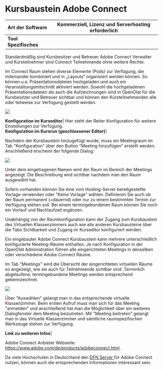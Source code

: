 # Kursbaustein Adobe Connect

**Art der Software**|  Kommerziell, Lizenz und Serverhosting erforderlich  
---|---  
 **Tool Spezifisches**|

Standardmäßig sind Kursbesitzer und Betreuer Adobe Connect Verwalter und
Kursteilnehmer sind Connect Teilnehmende ohne weitere Rechte.

Im Connect Raum stehen diverse Elemente (Pods) zur Verfügung, die miteinander
kombiniert und in „Layouts“ organisiert werden können. So können u.a.
Präsentationsdateien hochgeladen und auch ein Veranstaltungsmitschnitt
aktiviert werden. Sowohl die hochgeladenen Präsentationsdateien als auch die
Aufzeichnungen sind in OpenOlat für die Kursbesitzer und Betreuer sichtbar und
können den Kursteilnehmenden alle oder teilweise zur Verfügung gestellt
werden.

![](../assets/connect_aufzeichnung.png)  
  
 **Konfiguration im Kurseditor**|  Hier steht der Reiter Konfiguration für
weitere Einstellungen zur Verfügung.  
 **Konfiguration im Kursrun (geschlossener Editor)**|

Nachdem der Kursbaustein hinzugefügt wurde, muss ein Meetingraum im Tab
"Konfiguration" über den Button "Meeting hinzufügen" erstellt werden.
Anschließend erscheint der folgende Dialog:

![](../assets/connect_meeting_hinzufuegen.jpg)

Unter dem eingetragenen Namen wird der Raum im Bereich der Meetings angezeigt.
Die Beschreibung wird sichtbar nachdem man den Raum ausgewählt hat.

Sofern vorhanden können Sie eine vom Hosting-Server bereitgestellte Vorlage
verwenden oder "Keine Vorlage" wählen. Definieren Sie auch ob der Raum
permanent (=dauernd) oder nur zu einem bestimmten Termin zur Verfügung stehen
soll. Bei einem termingebundenen Raum können Sie noch ein Vorlauf und
Nachlaufzeit ergänzen.

Unabhängig von der Raumkonfiguration kann der Zugang zum Kursbaustein des
Virtuellen Klassenzimmers auch wie alle anderen Kursbausteine über  die Tabs
Sichtbarkeit und Zugang im Kurseditor konfiguriert werden.

Ein eingebauter Adobe Connect Kursbaustein kann mehrere unterschiedlich
konfigurierte Meeting-Räume enthalten. Je nach Konfiguration in der OpenOlat
Administration führen alle eingerichteten Meetings in denselben oder
verschiedene Adobe Connect Räume.

Im Tab "Meetings" wird die Übersicht der eingerichteten virtuellen Räume so
angezeigt, wie sie auch für Teilnehmende sichtbar sind. Terminlich
abgelaufene, termingebundene Meetings werden entsprechend gekennzeichnet.

![](../assets/connect_meetings.jpg)

Über "Auswählen" gelangt man in das entsprechende virtuelle Klassenzimmer.
Beim ersten Aufruf muss man sich für das Meeting "anmelden" und anschließend
hat man die Möglichkeit über ein weiteres Dialogfenster dem Meeting
beizutreten. Mit "Meeting beitreten" gelangt man in das Virtuelle
Klassenzimmer und sämtliche raumspezifischen Werkzeuge stehen zur Verfügung.  
  
 **Link zu weiteren Infos**|

Adobe Connect Anbieter Webseite:
<https://www.adobe.com/de/products/adobeconnect.html> .

Da viele Hochschulen in Deutschland den [DFN Server
](https://www.conf.dfn.de/webkonferenzdienst-ueber-adobe-connect/)für Adobe
Connect nutzen, können auch die entsprechenden Informationen interessant sein.

